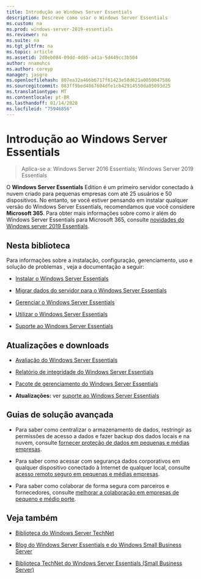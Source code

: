 ```yaml
---
title: Introdução ao Windows Server Essentials
description: Descreve como usar o Windows Server Essentials
ms.custom: na
ms.prod: windows-server-2019-essentials
ms.reviewer: na
ms.suite: na
ms.tgt_pltfrm: na
ms.topic: article
ms.assetid: 2d0eb084-09dd-4d85-a41a-5d449cc3b504
author: nnamuhcs
ms.author: coreyp
manager: jasgro
ms.openlocfilehash: 807ea32a466b6717f61423e58d621a0050047586
ms.sourcegitcommit: 083ff9bed4867604dfe1cb42914550da05093d25
ms.translationtype: MT
ms.contentlocale: pt-BR
ms.lasthandoff: 01/14/2020
ms.locfileid: "75946856"
---
```

# <a name="get-started-with-windows-server-essentials"></a>Introdução ao Windows Server Essentials 

>Aplica-se a: Windows Server 2016 Essentials; Windows Server 2019 Essentials

O **Windows Server Essentials** Edition é um primeiro servidor conectado à nuvem criado para pequenas empresas com até 25 usuários e 50 dispositivos. No entanto, se você estiver pensando em instalar qualquer versão do Windows Server Essentials, recomendamos que você considere **Microsoft 365**. Para obter mais informações sobre como ir além do Windows Server Essentials para Microsoft 365, consulte [novidades do Windows server 2019 Essentials](what-s-new-19.md).
  
## <a name="in-this-library"></a>Nesta biblioteca  
 Para informações sobre a instalação, configuração, gerenciamento, uso e solução de problemas , veja a documentação a seguir:  
  

-   [Instalar o Windows Server Essentials](../install/Install-Windows-Server-Essentials.md)   
  
-   [Migrar dados do servidor para o Windows Server Essentials](../migrate/Migrate-Server-Data-to-Windows-Server-Essentials.md)  
  
-   [Gerenciar o Windows Server Essentials](../manage/Manage-Windows-Server-Essentials.md)  
  
-   [Utilizar o Windows Server Essentials](../use/Use-Windows-Server-Essentials.md)  
  
-   [Suporte ao Windows Server Essentials](../support/Support-Windows-Server-Essentials.md)  
  
## <a name="updates-and-downloads"></a>Atualizações e downloads  
  
-   [Avaliação do Windows Server Essentials](https://technet.microsoft.com/evalcenter/dn205288.aspx?wt.mc_id=TEC_144_1_7)  
  
-   [Relatório de integridade do Windows Server Essentials](https://www.microsoft.com/download/details.aspx?id=35565)  
  
-   [Pacote de gerenciamento do Windows Server Essentials](https://www.microsoft.com/download/details.aspx?id=35560)  
 
  
-   **Atualizações:** ver [suporte ao Windows Server Essentials](../support/Support-Windows-Server-Essentials.md)  
  
## <a name="end-to-end-solution-guides"></a>Guias de solução avançada  
  
-    Para saber como centralizar o armazenamento de dados, restringir as permissões de acesso a dados e fazer backup dos dados locais e na nuvem, consulte [fornecer proteção de dados em pequenas e médias empresas](https://technet.microsoft.com/library/dn582043.aspx).  
  
-    Para saber como acessar com segurança dados corporativos em qualquer dispositivo conectado à Internet de qualquer local, consulte [acesso remoto seguro em pequenas e médias empresas](https://technet.microsoft.com/library/dn629457.aspx).  
  
-    Para saber como colaborar de forma segura com parceiros e fornecedores, consulte [melhorar a colaboração em empresas de pequeno e médio porte](https://technet.microsoft.com/library/dn747893.aspx).  
  
## <a name="see-also"></a>Veja também  
  
-   [Biblioteca do Windows Server TechNet](https://technet.microsoft.com/library/bb625087.aspx)  
  
-   [Blog do Windows Server Essentials e do Windows Small Business Server](https://blogs.technet.com/b/sbs/)  
  
-   [Biblioteca TechNet do Windows Server Essentials (Small Business Server)](https://technet.microsoft.com/library/cc514417.aspx)
